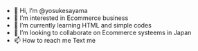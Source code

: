 - 👋 Hi, I’m @yosukesayama
- 👀 I’m interested in Ecommerce business
- 🌱 I’m currently learning HTML and simple codes
- 💞️ I’m looking to collaborate on Ecommerce systeems in Japan
- 📫 How to reach me Text me 

<!---
yosukesayama/yosukesayama is a ✨ special ✨ repository because its `README.md` (this file) appears on your GitHub profile.
You can click the Preview link to take a look at your changes.
--->
